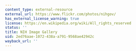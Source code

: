 ```yaml
---
content_type: external-resource
external_url: https://www.flickr.com/photos/nihgov/
has_external_license_warning: true
license: https://en.wikipedia.org/wiki/All_rights_reserved
status: ''
title: NIH Image Gallery
uid: 2ed76aae-1072-438a-a791-9568ae42942c
wayback_url: ''
---
```

